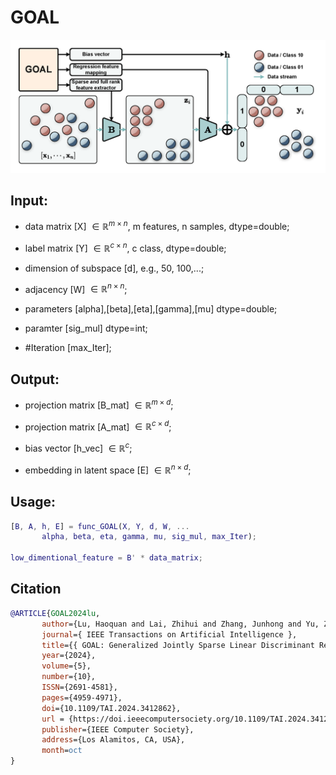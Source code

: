 # GOAL

![](./overview.png)

## Input:

- data matrix [X] $\in \mathbb{R}^{m \times n}$, m features, n samples, dtype=double;

- label matrix [Y] $\in \mathbb{R}^{c \times n}$, c class, dtype=double;

- dimension of subspace [d], e.g., 50, 100,...;

- adjacency [W] $\in \mathbb{R}^{n \times n}$;

- parameters [alpha],[beta],[eta],[gamma],[mu] dtype=double;

- paramter [sig_mul] dtype=int;

- #Iteration [max_Iter];
       
## Output: 
        
- projection matrix [B_mat] $\in \mathbb{R}^{m \times d}$;

- projection matrix [A_mat] $\in \mathbb{R}^{c \times d}$;

- bias vector [h_vec] $\in \mathbb{R}^c$;

- embedding in latent space [E] $\in \mathbb{R}^{n \times d}$;
        
## Usage: 

```matlab
[B, A, h, E] = func_GOAL(X, Y, d, W, ...
       alpha, beta, eta, gamma, mu, sig_mul, max_Iter);

low_dimentional_feature = B' * data_matrix;
```

## Citation
```bib
@ARTICLE{GOAL2024lu,
       author={Lu, Haoquan and Lai, Zhihui and Zhang, Junhong and Yu, Zhuozhen and Wen, Jiajun},
       journal={ IEEE Transactions on Artificial Intelligence },
       title={{ GOAL: Generalized Jointly Sparse Linear Discriminant Regression for Feature Extraction }},
       year={2024},
       volume={5},
       number={10},
       ISSN={2691-4581},
       pages={4959-4971},
       doi={10.1109/TAI.2024.3412862},
       url = {https://doi.ieeecomputersociety.org/10.1109/TAI.2024.3412862},
       publisher={IEEE Computer Society},
       address={Los Alamitos, CA, USA},
       month=oct
}
```
